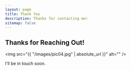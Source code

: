 ```yaml
---
layout: page
title: Thank You
description: Thanks for contacting me!
sitemap: false
---
```

## Thanks for Reaching Out!

<span class="image left"><img src="{{ "/images/pic04.jpg" | absolute_url }}" alt="" /></span>

I'll be in touch soon.
